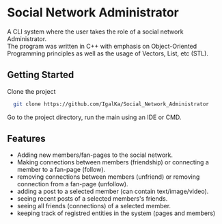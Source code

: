 # Social Network Administrator

A CLI system where the user takes the role of a social network Administrator.  
The program was written in C++ with emphasis on Object-Oriented Programming principles as well as the usage of Vectors, List, etc (STL).



## Getting Started

Clone the project

```bash
  git clone https://github.com/IgalKa/Social_Network_Administrator
```

Go to the project directory, run the main using an IDE or CMD.


## Features

* Adding new members/fan-pages to the social network.
* Making connections between members (friendship) or connecting a member to a fan-page (follow).
* removing connections between members (unfriend) or removing connection from a fan-page (unfollow).
* adding a post to a selected member (can contain text/image/video).
* seeing recent posts of a selected members's friends.
* seeing all friends (connections) of a selected member.
* keeping track of registred entities in the system (pages and members)
